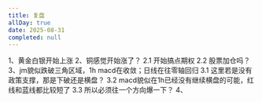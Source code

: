 ```yaml
---
title: 复盘
allDay: true
date: 2025-08-31
completed: null
---
```


1、黄金白银开始上涨
2、铜感觉开始涨了？
	2.1 开始搞点期权
	2.2 股票加仓吗？
3、jm貌似跌破三角区域，1h macd在收敛；日线在往零轴回归
	3.1 这里若是没有政策支撑，那是下破还是横盘？
	3.2 macd貌似在1h已经没有继续横盘的可能，红线和蓝线都比较短了
	3.3 所以必须往一个方向爆一下？
4、

